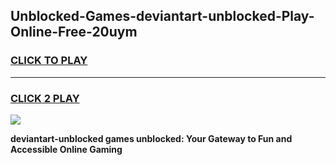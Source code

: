 
## Unblocked-Games-deviantart-unblocked-Play-Online-Free-20uym
<h3>
<a href="https://premium76.site?title=deviantart-unblocked&ref=26A">CLICK TO PLAY</a></h3>
<hr>

<h3>
<a href="https://premium76.site?title=deviantart-unblocked&ref=26A">CLICK 2 PLAY</a>
  
</h3>

<a href="https://premium76.site?title=deviantart-unblocked&ref=26A"><img src="https://clearcache.store/games.png"></a>


**deviantart-unblocked games unblocked: Your Gateway to Fun and Accessible Online Gaming**
